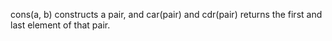 cons(a, b) constructs a pair, and car(pair) and cdr(pair) returns the first and last element of that pair.
